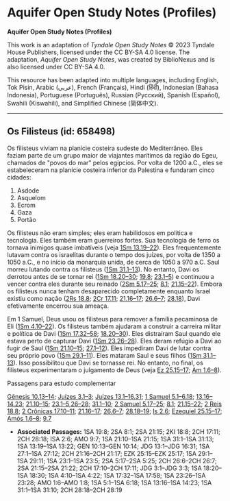 # Aquifer Open Study Notes (Profiles)

**Aquifer Open Study Notes (Profiles)**

This work is an adaptation of *Tyndale Open Study Notes* © 2023 Tyndale House Publishers, licensed under the CC BY\-SA 4\.0 license. The adaptation, *Aquifer Open Study Notes*, was created by BiblioNexus and is also licensed under CC BY\-SA 4\.0\.

This resource has been adapted into multiple languages, including English, Tok Pisin, Arabic (عربي), French (Français), Hindi (हिंदी), Indonesian (Bahasa Indonesia), Portuguese (Português), Russian (Русский), Spanish (Español), Swahili (Kiswahili), and Simplified Chinese (简体中文).



--------------------------------

## Os Filisteus (id: 658498)

Os filisteus viviam na planície costeira sudeste do Mediterrâneo. Eles faziam parte de um grupo maior de viajantes marítimos da região do Egeu, chamados de "povos do mar" pelos egípcios. Por volta de 1200 a.C., eles se estabeleceram na planície costeira inferior da Palestina e fundaram cinco cidades:

1. Asdode
2. Asquelom
3. Ecrom
4. Gaza
5. Portão

Os filisteus não eram simples; eles eram habilidosos em política e tecnologia. Eles também eram guerreiros fortes. Sua tecnologia de ferro os tornava inimigos quase imbatíveis (veja [1Sm 13\.19–22](https://ref.ly/1Sam13:19-1Sam13:22)). Eles frequentemente lutavam contra os israelitas durante o tempo dos juízes, por volta de 1350 a 1050 a.C., e no início da monarquia unida, de cerca de 1050 a 970 a.C. Saul morreu lutando contra os filisteus ([1Sm 31\.1–13](https://ref.ly/1Sam31:1-1Sam31:13)). No entanto, Davi os derrotou antes de se tornar rei ([1Sm 18\.20–30](https://ref.ly/1Sam18:20-1Sam18:30); [19\.8](https://ref.ly/1Sam19:8); [23\.1–5](https://ref.ly/1Sam23:1-1Sam23:5)) e continuou a vencer contra eles durante seu reinado ([2Sm 5\.17–25](https://ref.ly/2Sam5:17-2Sam5:25); [8\.1](https://ref.ly/2Sam8:1); [21\.15–22](https://ref.ly/2Sam21:15)). Embora os filisteus nunca tenham desaparecido completamente enquanto Israel existiu como nação ([2Rs 18\.8](https://ref.ly/2Kgs18:8); [2Cr 17\.11](https://ref.ly/2Chr17:11); [21\.16–17](https://ref.ly/2Chr21:16-2Chr21:17); [26\.6–7](https://ref.ly/2Chr26:6-2Chr26:7); [28\.18](https://ref.ly/2Chr28:18)), Davi efetivamente encerrou sua ameaça.

Em 1 Samuel, Deus usou os filisteus para remover a família pecaminosa de Eli ([1Sm 4\.10–22](https://ref.ly/1Sam4:10-1Sam4:22)). Os filisteus também ajudaram a construir a carreira militar e política de Davi ([1Sm 17\.32–58](https://ref.ly/1Sam17:32-1Sam17:58); [18\.20–30](https://ref.ly/1Sam18:20-1Sam18:30)). Eles distraíram Saul quando ele estava perto de capturar Davi ([1Sm 23\.26–28](https://ref.ly/1Sam23:26-1Sam23:28)). Eles deram refúgio a Davi ao fugir de Saul ([1Sm 21\.10–15](https://ref.ly/1Sam21:10-1Sam21:15); [27\.1–12](https://ref.ly/1Sam27:1-1Sam27:12)). Eles impediram Davi de lutar contra seu próprio povo ([1Sm 29\.1–11](https://ref.ly/1Sam29:1-1Sam29:11)). Eles mataram Saul e seus filhos ([1Sm 31\.1–13](https://ref.ly/1Sam31:1-1Sam31:13)). Isso possibilitou que Davi se tornasse rei. No entanto, no final, os filisteus experimentaram o julgamento de Deus (veja [Ez 25\.15–17](https://ref.ly/Ezek25:15-Ezek25:17); [Am 1\.6–8](https://ref.ly/Amos1:6-Amos1:8)).

Passagens para estudo complementar

[Gênesis 10\.13–14](https://ref.ly/Gen10:13-Gen10:14); [Juízes 3\.1–3](https://ref.ly/Judg3:1-Judg3:3); [Juízes 13\.1–16\.31](https://ref.ly/Judg13:1-Judg16:31); [1 Samuel 5\.1–6\.18](https://ref.ly/1Sam5:1-1Sam6:18); [13\.16–14\.23](https://ref.ly/1Sam13:16-1Sam14:23); [21\.10–15](https://ref.ly/1Sam21:10-1Sam21:15); [23\.1–5](https://ref.ly/1Sam23:1-1Sam23:5),[26–28](https://ref.ly/1Sam23:26-1Sam23:28); [31\.1–10](https://ref.ly/1Sam31:1-1Sam31:10); [2 Samuel 5\.17–25](https://ref.ly/2Sam5:17-2Sam5:25); [8\.1](https://ref.ly/2Sam8:1); [21\.15–22](https://ref.ly/2Sam21:15-2Sam21:22); [2 Reis 18\.8](https://ref.ly/2Kgs18:8); [2 Crônicas 17\.10–11](https://ref.ly/2Chr17:10-2Chr17:11); [21\.16–17](https://ref.ly/2Chr21:16-2Chr21:17); [26\.6–7](https://ref.ly/2Chr26:6-2Chr26:7); [28\.18–19](https://ref.ly/2Chr28:18-2Chr28:19); [Is 2\.6](https://ref.ly/Isa2:6); [Ezequiel 25\.15–17](https://ref.ly/Ezek25:15-Ezek25:17); [Amós 1\.6–8](https://ref.ly/Amos1:6-Amos1:8); [9\.7](https://ref.ly/Amos9:7)

* **Associated Passages:** 1SA 19:8; 2SA 8:1; 2SA 21:15; 2KI 18:8; 2CH 17:11; 2CH 28:18; ISA 2:6; AMO 9:7; 1SA 21:10–1SA 21:15; 1SA 31:1–1SA 31:13; 1SA 13:19–1SA 13:22; GEN 10:13–GEN 10:14; JDG 13:1–JDG 16:31; 1SA 27:1–1SA 27:12; 2CH 21:16–2CH 21:17; EZK 25:15–EZK 25:17; 1SA 29:1–1SA 29:11; 1SA 23:1–1SA 23:5; 2SA 5:17–2SA 5:25; 2CH 26:6–2CH 26:7; 2SA 21:15–2SA 21:22; 2CH 17:10–2CH 17:11; JDG 3:1–JDG 3:3; 1SA 18:20–1SA 18:30; 1SA 4:10–1SA 4:22; 1SA 17:32–1SA 17:58; 1SA 23:26–1SA 23:28; AMO 1:6–AMO 1:8; 1SA 5:1–1SA 6:18; 1SA 13:16–1SA 14:23; 1SA 31:1–1SA 31:10; 2CH 28:18–2CH 28:19

